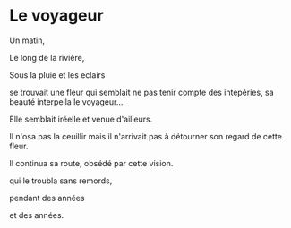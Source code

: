 # Le voyageur
Un matin,

Le long de la rivière,

Sous la pluie et les eclairs

se trouvait une fleur qui semblait ne pas tenir compte des intepéries, sa beauté interpella le voyageur...

Elle semblait iréelle et venue d'ailleurs.

Il n'osa pas la ceuillir mais il n'arrivait pas à détourner son regard de cette fleur.

Il continua sa route, obsédé par cette vision.

qui le troubla sans remords, 

pendant des années 

et des années.